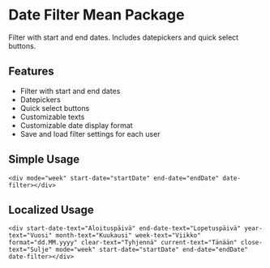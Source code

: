 # Date Filter Mean Package

Filter with start and end dates. Includes datepickers and quick select buttons.

## Features
- Filter with start and end dates
- Datepickers
- Quick select buttons
- Customizable texts
- Customizable date display format
- Save and load filter settings for each user 

## Simple Usage
`<div mode="week" start-date="startDate" end-date="endDate" date-filter></div>`

## Localized Usage
`<div start-date-text="Aloituspäivä" end-date-text="Lopetuspäivä" year-text="Vuosi" month-text="Kuukausi" week-text="Viikko" format="dd.MM.yyyy" clear-text="Tyhjennä" current-text="Tänään" close-text="Sulje" mode="week" start-date="startDate" end-date="endDate" date-filter></div>`